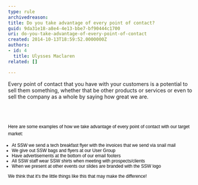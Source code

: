 ```yaml
---
type: rule
archivedreason: 
title: Do you take advantage of every point of contact?
guid: 9da31e18-a8e4-4e13-bbe7-bf90444c1700
uri: do-you-take-advantage-of-every-point-of-contact
created: 2014-10-13T18:59:52.0000000Z
authors:
- id: 4
  title: Ulysses Maclaren
related: []

---
```



<p>Every point of contact that you have with your customers is a potential to sell them something, whether that be other products or services or even to sell the company as a whole by saying how great we are.</p>
<br><excerpt class='endintro'></excerpt><br>
<p>​<span style="line-height&#58;1.6;color&#58;#000000;font-family&#58;verdana, sans-serif;font-size&#58;12px;">Here are some examples of how we take advantage of every point of contact with our target market&#58;</span></p><ul style="padding-top&#58;0px;padding-bottom&#58;0px;padding-left&#58;0px;margin-left&#58;10px;font-family&#58;verdana, sans-serif;font-size&#58;12px;color&#58;#000000;"><li style="padding-bottom&#58;0px;font-size&#58;1em;">At SSW we send a tech breakfast flyer with the invoices that we send via snail mail</li><li style="padding-bottom&#58;0px;font-size&#58;1em;">We give out SSW bags and flyers at our User Group</li><li style="padding-bottom&#58;0px;font-size&#58;1em;">Have advertisements at the bottom of our email footers</li><li style="padding-bottom&#58;0px;font-size&#58;1em;">All SSW staff wear SSW shirts when meeting with prospects/clients</li><li style="padding-bottom&#58;0px;font-size&#58;1em;">When we present at other events our slides are branded with the SSW logo</li></ul><p style="margin-top&#58;7px;margin-bottom&#58;7px;font-family&#58;verdana, sans-serif;font-size&#58;12px;line-height&#58;17px;color&#58;#000000;">We think that it's the little things like this that may make the difference!​</p>


